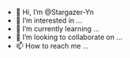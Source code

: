 - 👋 Hi, I’m @Stargazer-Yn
- 👀 I’m interested in ...
- 🌱 I’m currently learning ...
- 💞️ I’m looking to collaborate on ...
- 📫 How to reach me ...

<!---
Stargazer-Yn/Stargazer-Yn is a ✨ special ✨ repository because its `README.md` (this file) appears on your GitHub profile.
You can click the Preview link to take a look at your changes.
--->

